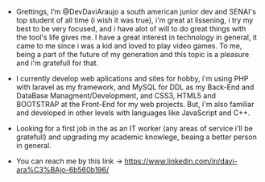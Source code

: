 - Grettings, I’m @DevDaviAraujo a south american junior dev and SENAI's top student of all time (i wish it was true), i'm great at lissening, i try my best to be very focused, and i have alot of will to do great things
with the tool's life gives me. I have a great interest in technology in general, it came to me since i was a kid and loved to play video games. To me, being a part of the future of my generation and this topic is a
pleasure and i'm gratefull for that.

- I currently develop web aplications and sites for hobby, i'm using PHP with laravel as my framework, and MySQL for DDL as my Back-End and DataBase Managment/Development, and CSS3, HTML5 and BOOTSTRAP at the Front-End for my web projects.
But, i'm also familiar and developed in other levels with languages like JavaScript and C++.

- Looking for a first job in the as an IT worker (any areas of service i'll be gratefull) and upgrading my academic knowlege, beaing a better person in general.

- You can reach me by this link -> https://www.linkedin.com/in/davi-ara%C3%BAjo-6b560b196/

<!---
DevDaviAraujo/DevDaviAraujo is a ✨ special ✨ repository because its `README.md` (this file) appears on your GitHub profile.
You can click the Preview link to take a look at your changes.
--->

